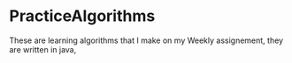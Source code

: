 # PracticeAlgorithms
These are learning algorithms that I make on my Weekly assignement, they are written in java, 
